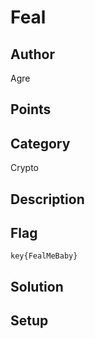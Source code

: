 # Feal
## Author
Agre
## Points

## Category
Crypto
## Description

## Flag
`key{FealMeBaby}`
## Solution

## Setup

